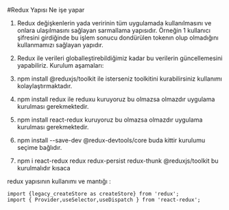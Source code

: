 #Redux Yapısı Ne işe yapar

1. Redux değişkenlerin yada veririnin tüm uygulamada kullanılmasını ve onlara ulaşılmasını sağlayan sarmallama yapısıdır. Örneğin 1 kullanıcı şifresini girdiğinde bu işlem sonucu dondürülen tokenın olup olmadığını kullanmamızı sağlayan yapıdır.
2. Redux ile verileri globalleştirebildiğimiz kadar bu verilerin güncellemesini yapabiliriz. 
Kurulum aşamaları:

1. npm install @reduxjs/toolkit ile isterseniz toolkitini kurabilirsiniz kullanımı kolaylaştırmaktadır. 
2. npm install redux ile reduxu kuruyoruz bu olmazsa olmazdır uygulama kurulması gerekmektedir. 
3. npm install react-redux  kuruyoruz bu olmazsa olmazdır uygulama kurulması gerekmektedir. 
4. npm install --save-dev @redux-devtools/core buda kittir kurulumu seçime bağlıdır.
5. npm i react-redux redux redux-persist redux-thunk @reduxjs/toolkit bu kurulmalıdır kısaca

redux yapısının kullanımı ve mantığı : 
```JS
import {legacy_createStore as createStore} from 'redux';
import { Provider,useSelector,useDispatch } from 'react-redux';
```
